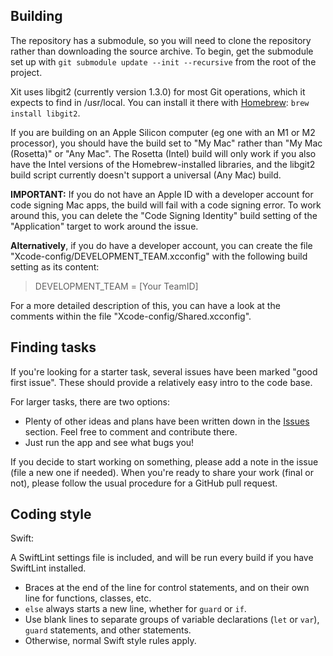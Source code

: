 ## Building

The repository has a submodule, so you will need to clone the repository rather than downloading the source archive. To begin, get the submodule set up with `git submodule update --init --recursive` from the root of the project.

Xit uses libgit2 (currently version 1.3.0) for most Git operations, which it expects to find in /usr/local. You can install it there with [Homebrew]: `brew install libgit2`.

[Homebrew]: http://brew.sh

If you are building on an Apple Silicon computer (eg one with an M1 or M2 processor), you should have the build set to "My Mac" rather than "My Mac (Rosetta)" or "Any Mac". The Rosetta (Intel) build will only work if you also have the Intel versions of the Homebrew-installed libraries, and the libgit2 build script currently doesn't support a universal (Any Mac) build. 

**IMPORTANT:** If you do not have an Apple ID with a developer account for code signing Mac apps, the build  will fail with a code signing error. To work around this, you can delete the "Code Signing Identity" build setting of the "Application" target to work around the issue.

**Alternatively**, if you do have a developer account, you can create the file "Xcode-config/DEVELOPMENT_TEAM.xcconfig" with the following build setting as its content:
> DEVELOPMENT_TEAM = [Your TeamID]

For a more detailed description of this, you can have a look at the comments within the file "Xcode-config/Shared.xcconfig". 

## Finding tasks

If you're looking for a starter task, several issues have been marked "good first issue". These should provide a relatively easy intro to the code base.

For larger tasks, there are two options:

* Plenty of other ideas and plans have been written down in the [Issues] section. Feel free to comment and contribute there.
* Just run the app and see what bugs you!

[Issues]: https://github.com/Uncommon/Xit/issues

If you decide to start working on something, please add a note in the issue (file a new one if needed). When you're ready to share your work (final or not), please follow the usual procedure for a GitHub pull request.

## Coding style

Swift:

A SwiftLint settings file is included, and will be run every build if you have SwiftLint installed.

* Braces at the end of the line for control statements, and on their own line for functions, classes, etc.
* `else` always starts a new line, whether for `guard` or `if`.
* Use blank lines to separate groups of variable declarations (`let` or `var`), `guard` statements, and other statements.
* Otherwise, normal Swift style rules apply.
